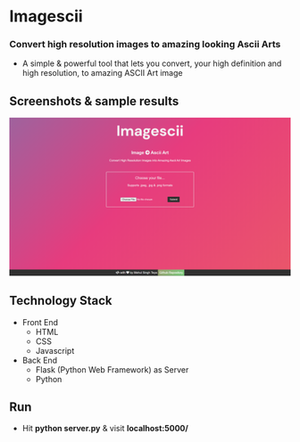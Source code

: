 # Imagescii
### Convert high resolution images to amazing looking Ascii Arts
* A simple & powerful tool that lets you convert, your high definition and high resolution, to amazing ASCII Art image

## Screenshots & sample results
![UI_1](ui_1.png)

## Technology Stack
* Front End
    * HTML
    * CSS
    * Javascript
* Back End
    * Flask (Python Web Framework) as Server
    * Python

## Run
* Hit **python server.py** & visit **localhost:5000/**